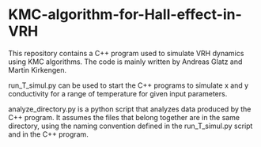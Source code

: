 # KMC-algorithm-for-Hall-effect-in-VRH

This repository contains a C++ program used to simulate VRH dynamics using KMC algorithms. The code is mainly written by Andreas Glatz and Martin Kirkengen. 

run_T_simul.py can be used to start the C++ programs to simulate x and y conductivity for a range of temperature for given input parameters.

analyze_directory.py is a python script that analyzes data produced by the C++ program. It assumes the files that belong together are in the same directory, using the naming convention defined in the run_T_simul.py script and in the C++ program.

